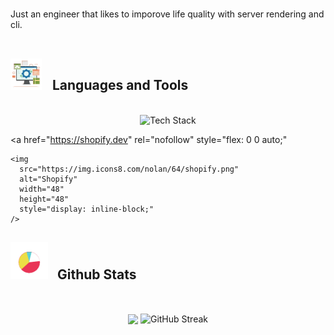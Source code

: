 

<br>

Just an engineer that likes to imporove life quality with server rendering and cli.
<br> <br>

## <picture> <img src = "./public/tools.gif?raw=true" width = 50px style="margin-right: 12px;"> </picture> Languages and Tools

<br>

<p 
  style="
    display: flex;
    justify-content: center;
    align-items: center;
    flex-wrap: wrap;
    gap: 8px;
    margin: 0;
  "
>
  <a 
    href="https://skillicons.dev" 
    rel="nofollow" 
    style="flex: 1 1 auto; max-width: 100%; text-align: center;"
  >
    <img 
      src="https://skillicons.dev/icons?i=remix,js,ts,go,docker,postgres,vim&perline=8"
      style="max-width: 100%; height: auto; display: inline-block;"
      alt="Tech Stack"
    />
  </a>

  <a 
    href="https://shopify.dev" 
    rel="nofollow" 
    style="flex: 0 0 auto;"
  >
    <img 
      src="https://img.icons8.com/nolan/64/shopify.png" 
      alt="Shopify" 
      width="48" 
      height="48" 
      style="display: inline-block;"
    />
  </a>
</p>






## <picture> <img src = "./public/stats.gif?raw=true" width = 60px style="margin-right: 10px;"> </picture> Github Stats

<br>

<p align="center">

  <img src="https://github-readme-stats.vercel.app/api/top-langs/?username=JoNelson98&theme=transparent&hide_border=true&include_all_commits=true&count_private=true&layout=compact" align="center" />
  <img src="https://streak-stats.demolab.com?user=JoNelson98&theme=transparent&hide_border=true" alt="GitHub Streak" align="center" />
</p>
